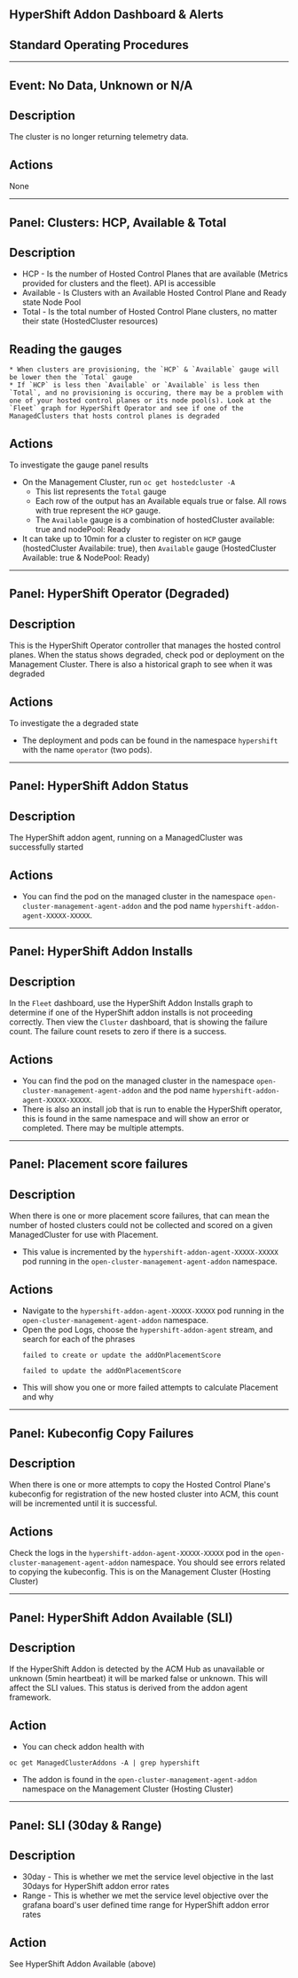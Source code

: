 ## HyperShift Addon Dashboard & Alerts
##   Standard Operating Procedures

---
## Event: **No Data, Unknown or N/A**
## Description
The cluster is no longer returning telemetry data.
## Actions
None

---
## Panel: **Clusters: HCP, Available & Total**
## Description
* HCP - Is the number of Hosted Control Planes that are available (Metrics provided for clusters and the fleet). API is accessible
* Available - Is Clusters with an Available Hosted Control Plane and Ready state Node Pool
* Total - Is the total number of Hosted Control Plane clusters, no matter their state (HostedCluster resources) 
## Reading the gauges
    * When clusters are provisioning, the `HCP` & `Available` gauge will be lower then the `Total` gauge
    * If `HCP` is less then `Available` or `Available` is less then `Total`, and no provisioning is occuring, there may be a problem with one of your hosted control planes or its node pool(s). Look at the `Fleet` graph for HyperShift Operator and see if one of the ManagedClusters that hosts control planes is degraded
## Actions
To investigate the gauge panel results
* On the Management Cluster, run `oc get hostedcluster -A`
  * This list represents the `Total` gauge
  * Each row of the output has an Available equals true or false. All rows with true represent the `HCP` gauge.
  * The `Available` gauge is a combination of hostedCluster available: true and nodePool: Ready
* It can take up to 10min for a cluster to register on `HCP` gauge (hostedCluster Availabile: true), then `Available` gauge (HostedCluster Available: true & NodePool: Ready)

---
## Panel: **HyperShift Operator (Degraded)**
## Description
This is the HyperShift Operator controller that manages the hosted control planes. When the status shows degraded, check pod or deployment on the Management Cluster. There is also a historical graph to see when it was degraded
## Actions
To investigate the a degraded state
* The deployment and pods can be found in the namespace `hypershift` with the name `operator` (two pods). 

---
## Panel: **HyperShift Addon Status**
## Description
The HyperShift addon agent, running on a ManagedCluster was successfully started
## Actions
* You can find the pod on the managed cluster in the namespace `open-cluster-management-agent-addon` and the pod name `hypershift-addon-agent-XXXXX-XXXXX`.

---
## Panel: **HyperShift Addon Installs**
## Description
In the `Fleet` dashboard, use the HyperShift Addon Installs graph to determine if one of the HyperShift addon installs is not proceeding correctly. Then view the `Cluster` dashboard, that is showing the failure count. The failure count resets to zero if there is a success.
## Actions
* You can find the pod on the managed cluster in the namespace `open-cluster-management-agent-addon` and the pod name `hypershift-addon-agent-XXXXX-XXXXX`.
* There is also an install job that is run to enable the HyperShift operator, this is found in the same namespace and will show an error or completed. There may be multiple attempts.

---
## Panel: **Placement score failures**
## Description
When there is one or more placement score failures, that can mean the number of hosted clusters could not be collected and scored on a given ManagedCluster for use with Placement.
* This value is incremented by the `hypershift-addon-agent-XXXXX-XXXXX` pod running in the `open-cluster-management-agent-addon` namespace.
## Actions
* Navigate to the `hypershift-addon-agent-XXXXX-XXXXX` pod running in the `open-cluster-management-agent-addon` namespace.
* Open the pod Logs, choose the `hypershift-addon-agent` stream, and search for each of the phrases
    ```
    failed to create or update the addOnPlacementScore
    
    failed to update the addOnPlacementScore
    ```
* This will show you one or more failed attempts to calculate Placement and why

---
## Panel: **Kubeconfig Copy Failures**
## Description
When there is one or more attempts to copy the Hosted Control Plane's kubeconfig for registration of the new hosted cluster into
ACM, this count will be incremented until it is successful. 
## Actions
Check the logs in the `hypershift-addon-agent-XXXXX-XXXXX` pod in the `open-cluster-management-agent-addon` namespace. You should see errors related to copying the kubeconfig. This is on the Management Cluster (Hosting Cluster)

---
## Panel: **HyperShift Addon Available (SLI)**
## Description
If the HyperShift Addon is detected by the ACM Hub as unavailable or unknown (5min heartbeat) it will be marked false or unknown.  This will affect the SLI values. This status is derived from the addon agent framework.
## Action
* You can check addon health with
```
oc get ManagedClusterAddons -A | grep hypershift
```
* The addon is found in the `open-cluster-management-agent-addon` namespace on the Management Cluster (Hosting Cluster)

---
## Panel: **SLI (30day & Range)**
## Description
* 30day - This is whether we met the service level objective in the last 30days for HyperShift addon error rates
* Range - This is whether we met the service level objective over the grafana board's user defined time range for HyperShift addon error rates
## Action
See HyperShift Addon Available (above)